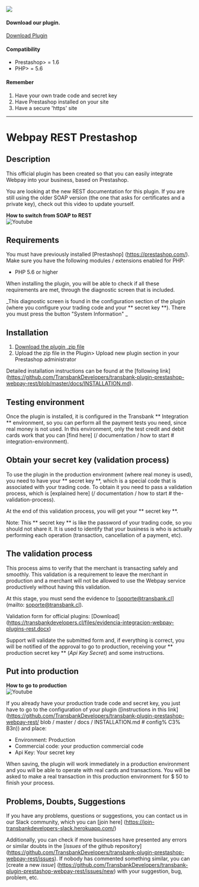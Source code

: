 
 <div class="data-menu-side-right">
   <div class="btn-side-right"> <span> <img src="/images/navbar.png"> </span> </div>
   <div class="block-cantainer">
     <h4> Download our plugin. </h4>
     <a class="td_btn-more" target="_blank"  href="https://github.com/TransbankDevelopers/transbank-plugin-prestashop-webpay-rest/releases/latest"> Download Plugin </a>
     <br>
     <h4> Compatibility </h4>
     <ul>
       <li> Prestashop> = 1.6 </li>
       <li> PHP> = 5.6 </li>
     </ul>
     <h4> Remember </h4>
     <ol>
       <li> Have your own trade code and secret key </li>
       <li> Have Prestashop installed on your site </li>
       <li> Have a secure 'https' site </li>
     </ol>
   </div>
 </div>

___

 <h1 class="toc-ignore"> Webpay REST Prestashop </h1>
 <h1 style="display: none;"> Webpay REST </h1>

## Description

This official plugin has been created so that you can easily integrate Webpay into your business, based on Prestashop.

You are looking at the new REST documentation for this plugin. If you are still using the older SOAP version (the one that asks for certificates and a private key), check out this video to update yourself.

 <div class='url-modal-embed' data-toggle-embedYT="modal" data-src="https://www.youtube.com/embed/wYa6Wynfimw" >
   <div class="container-embed">
     <div class="data-info-url">
       <b> How to switch from SOAP to REST </b>
     </div>
     <img class="icon-video-YT td_img-night" src="{{dir}}/images/yt_icon.png" alt="Youtube">
   </div>
 </div>

## Requirements

You must have previously installed [Prestashop] (https://prestashop.com/).
Make sure you have the following modules / extensions enabled for PHP:

* PHP 5.6 or higher

When installing the plugin, you will be able to check if all these requirements are met, through the diagnostic screen that is included.

_This diagnostic screen is found in the configuration section of the plugin (where you configure your trading code and your ** secret key **). There you must press the button "System Information" _

## Installation

1. [Download the plugin .zip file](https://github.com/TransbankDevelopers/transbank-plugin-prestashop-webpay-rest/releases/latest)
2. Upload the zip file in the Plugin> Upload new plugin section in your Prestashop administrator

Detailed installation instructions can be found at the [following link] (https://github.com/TransbankDevelopers/transbank-plugin-prestashop-webpay-rest/blob/master/docs/INSTALLATION.md).

## Testing environment

Once the plugin is installed, it is configured in the Transbank ** Integration ** environment, so you can perform all the payment tests you need, since real money is not used.
In this environment, only the test credit and debit cards work that you can [find here] (/ documentation / how to start # integration-environment).

## Obtain your secret key (validation process)

To use the plugin in the production environment (where real money is used), you need to have your ** secret key **, which is a special code that is associated with your trading code.
To obtain it you need to pass a validation process, which is [explained here] (/ documentation / how to start # the-validation-process).

At the end of this validation process, you will get your ** secret key **.

Note: This ** secret key ** is like the password of your trading code, so you should not share it. It is used to identify that your business is who is actually performing each operation (transaction, cancellation of a payment, etc).

## The validation process

This process aims to verify that the merchant is transacting safely and smoothly. This validation is a requirement to leave the merchant in production and a merchant will not be allowed to use the Webpay service productively without having this validation.

At this stage, you must send the evidence to [soporte@transbank.cl] (mailto: soporte@transbank.cl).

Validation form for official plugins: [Download] (https://transbankdevelopers.cl/files/evidencia-integracion-webpay-plugins-rest.docx)

Support will validate the submitted form and, if everything is correct, you will be notified of the approval to go to production, receiving your ** production secret key ** (_Api Key Secret_) and some instructions.

## Put into production

 <div class='url-modal-embed' data-toggle-embedYT="modal" data-src="https://www.youtube.com/embed/B9sb7SyROVk" >
   <div class="container-embed">
     <div class="data-info-url">
       <b> How to go to production </b>
     </div>
     <img class="icon-video-YT td_img-night" src="{{dir}}/images/yt_icon.png" alt="Youtube">
   </div>
 </div>

If you already have your production trade code and secret key, you just have to go to the configuration of your plugin ([instructions in this link] (https://github.com/TransbankDevelopers/transbank-plugin-prestashop-webpay-rest/ blob / master / docs / INSTALLATION.md # config% C3% B3n)) and place:

* Environment: Production
* Commercial code: your production commercial code
* Api Key: Your secret key

When saving, the plugin will work immediately in a production environment and you will be able to operate with real cards and transactions. You will be asked to make a real transaction in this production environment for $ 50 to finish your process.

## Problems, Doubts, Suggestions

If you have any problems, questions or suggestions, you can contact us in our Slack community, which you can [join here] (https://join-transbankdevelopers-slack.herokuapp.com/)

Additionally, you can check if more businesses have presented any errors or similar doubts in the [_issues_ of the github repository] (https://github.com/TransbankDevelopers/transbank-plugin-prestashop-webpay-rest/issues). If nobody has commented something similar, you can [create a new _issue_] (https://github.com/TransbankDevelopers/transbank-plugin-prestashop-webpay-rest/issues/new) with your suggestion, bug, problem, etc.
